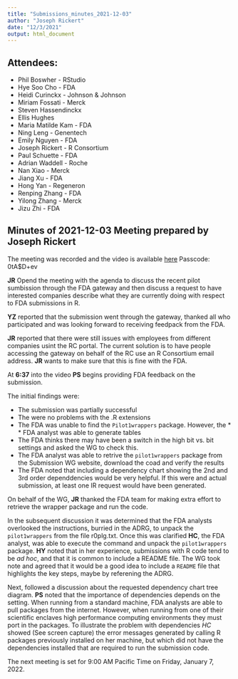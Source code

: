```yaml
---
title: "Submissions_minutes_2021-12-03"
author: "Joseph Rickert"
date: "12/3/2021"
output: html_document
---
```


## Attendees:
* Phil Boswher - RStudio
* Hye Soo Cho - FDA
* Heidi Curinckx - Johnson & Johnson
* Miriam Fossati - Merck
* Steven Hassendinckx
* Ellis Hughes
* Maria Matilde Kam - FDA
* Ning Leng - Genentech
* Emily Nguyen - FDA
* Joseph Rickert - R Consortium
* Paul Schuette - FDA
* Adrian Waddell - Roche
* Nan Xiao - Merck
* Jiang Xu - FDA
* Hong Yan - Regeneron
* Renping Zhang - FDA
* Yilong Zhang - Merck
* Jizu Zhi - FDA

## Minutes of 2021-12-03 Meeting prepared by Joseph Rickert

The meeting was recorded and the video is available [here](https://rstudio.zoom.us/rec/share/TPhUmx-9fsnaF8ZWkGqSXGgTqIZAuDy8Fvli182eRysycU5WPOse7kOzagdRU7Lh.acdswWFSSBr7m0K0) Passcode: 0tA$D+ev

**JR** Opend the meeting with the agenda to discuss the recent pilot sumbission through the FDA gateway and then discuss a request to have interested companies describe what they are currently doing with respect to FDA submissions in R.

**YZ** reported that the submission went through the gateway, thanked all who participated and was looking forward to receiving feedpack from the FDA.

**JR** reported that there were still issues with employees from different companies usint the RC portal. The current solution is to have people accessing the gateway on behalf of the RC use an R Consortium email address. **JR** wants to make sure that this is fine with the FDA.

At **6:37** into the video **PS** begins providing FDA feedback on the submission.

The initial findings were: 

* The submission was partially successful
* The were no problems with the .R extensions
* The FDA was unable to find the `Pilot1wrappers` package. However, the * * FDA analyst was able to generate tables
* The FDA thinks there may have been a switch in the high bit vs. bit settings and asked the WG to check this.
* The FDA analyst was able to retrive the `pilot1wrappers` package from the Submission WG website, download the coad and verify the results
* The FDA noted that including a dependency chart showing the 2nd and 3rd order dependdencies would be very helpful.
If this were and actual submission, at least one IR request would have been generated.

On behalf of the WG, **JR** thanked the FDA team for making extra effort to retrieve the wrapper package and run the code.

In the subsequent discussion it was determined that the FDA analysts overlooked the instructions, burried in the ADRG, to unpack the `pilot1wrappers` from the file r0plg.txt. Once this was clarified **HC**, the FDA analyst, was able to execute the command and unpack the `pilot1wrappers` package. **HY** noted that in her experience, submissions with R code tend to be *ad hoc*, and that it is common to include a README file. The WG took note and agreed that it would be a good idea to include a `README` file that highlights the key steps, maybe by referening the ADRG.

Next, followed a discussion about the requested dependency chart tree diagram. **PS** noted that the importance of dependencies depends on the setting. When running from a standard machine, FDA analysts are able to pull packages from the internet. However, when running from one of their scientific enclaves high performance computing environments they must port in the packages. To illustrate the problem with dependencies *HC* showed (See screen capture) the error messages generated by calling R packages previously installed on her machine, but which did not have the dependencies installed that are required to run the submission code. 


The next meeting is set for 9:00 AM Pacific Time on Friday, January 7, 2022.

